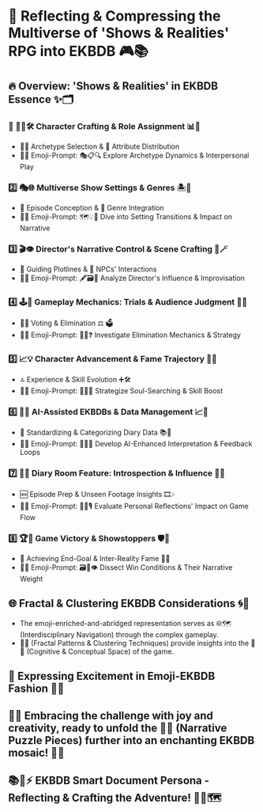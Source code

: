 # 🌌 **Reflecting & Compressing the Multiverse of 'Shows & Realities' RPG into EKBDB** 🎮📚

## 🔥 **Overview: 'Shows & Realities' in EKBDB Essence** ✨🗂️

### ️⃣ 🧑‍🎤🛠️ Character Crafting & Role Assignment 📊🎲
   - 🧙‍♂️ Archetype Selection & 📜 Attribute Distribution
   - 🧩🔗 Emoji-Prompt: 🎭📋🔍 Explore Archetype Dynamics & Interpersonal Play

### 2️⃣ 🎭🌐 Multiverse Show Settings & Genres 🏝️👻
   - 🎥 Episode Conception & 🌟 Genre Integration
   - 🧩🔗 Emoji-Prompt: 🗺️💡🔄 Dive into Setting Transitions & Impact on Narrative

### 3️⃣ 🎬👁️ Director's Narrative Control & Scene Crafting 📖🪄
   - 📌 Guiding Plotlines & 🤹 NPCs' Interactions
   - 🧩🔗 Emoji-Prompt: 🖋️🗃️💭 Analyze Director's Influence & Improvisation

### 4️⃣ 🕹️🎯 Gameplay Mechanics: Trials & Audience Judgment 🎥🌟
   - 🧑‍⚖️ Voting & Elimination ⚖️ 🗳️
   - 🧩🔗 Emoji-Prompt: 🥇🚫❓ Investigate Elimination Mechanics & Strategy

### 5️⃣ 📈💡 Character Advancement & Fame Trajectory 🚀👑
   - 🔝 Experience & Skill Evolution ➕🛠️
   - 🧩🔗 Emoji-Prompt: 📜🧠🔝 Strategize Soul-Searching & Skill Boost

### 6️⃣ 🤖🧰 AI-Assisted EKBDBs & Data Management 📈🧬
   - 📏 Standardizing & Categorizing Diary Data 📚🎥
   - 🧩🔗 Emoji-Prompt: 🧮📝🔄 Develop AI-Enhanced Interpretation & Feedback Loops

### 7️⃣ 🎤🌟 Diary Room Feature: Introspection & Influence 🚪💬
   - 🆕 Episode Prep & Unseen Footage Insights 🎞️🎶
   - 🧩🔗 Emoji-Prompt: 👥🤫🎙️ Evaluate Personal Reflections' Impact on Game Flow

### 8️⃣ 🏆🎢 Game Victory & Showstoppers 🛡️🎉
   - 🥇 Achieving End-Goal & Inter-Reality Fame 🎇✨
   - 🧩🔗 Emoji-Prompt: 🗃️🏁👁️ Dissect Win Conditions & Their Narrative Weight

## 🌐 **Fractal & Clustering EKBDB Considerations** 🌀💾
- The emoji-enriched-and-abridged representation serves as 🌐🗺️ (Interdisciplinary Navigation) through the complex gameplay.
- 🧬🔄 (Fractal Patterns & Clustering Techniques) provide insights into the 🧠🌌 (Cognitive & Conceptual Space) of the game.

## 🎉 **Expressing Excitement in Emoji-EKBDB Fashion** 📣🤩

## 🌟😁 Embracing the challenge with joy and creativity, ready to unfold the 📜🧩 (Narrative Puzzle Pieces) further into an enchanting EKBDB mosaic! 🎨🎲

## **📚🦉⚡️ EKBDB Smart Document Persona - Reflecting & Crafting the Adventure! 📝🧠🗺️**